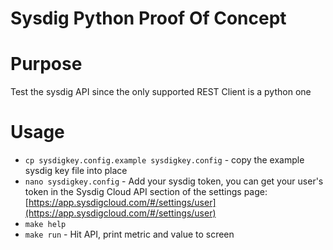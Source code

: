 # Sysdig Python Proof Of Concept

# Purpose
Test the sysdig API since the only supported REST Client is a python one

# Usage
  * `cp sysdigkey.config.example sysdigkey.config` - copy the example sysdig key file into place
  * `nano sysdigkey.config` - Add your sysdig token, you can get your user's token in the Sysdig Cloud API section of the settings page: [https://app.sysdigcloud.com/#/settings/user](https://app.sysdigcloud.com/#/settings/user) 
  * `make help`
  * `make run` - Hit API, print metric and value to screen
